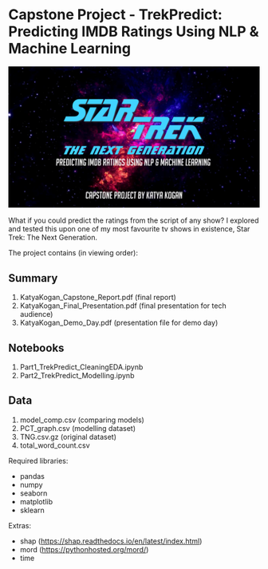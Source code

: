 # Capstone Project - TrekPredict: Predicting IMDB Ratings Using NLP & Machine Learning

![st_banner](st_banner.png) 

What if you could predict the ratings from the script of any show? I explored and tested this upon one of my most favourite tv shows in existence, Star Trek: The Next Generation. 

The project contains (in viewing order): 

## Summary
1. KatyaKogan_Capstone_Report.pdf (final report) 
2. KatyaKogan_Final_Presentation.pdf (final presentation for tech audience) 
3. KatyaKogan_Demo_Day.pdf (presentation file for demo day)

## Notebooks
1. Part1_TrekPredict_CleaningEDA.ipynb
2. Part2_TrekPredict_Modelling.ipynb 

## Data
1. model_comp.csv (comparing models)
2. PCT_graph.csv (modelling dataset)
3. TNG.csv.gz (original dataset) 
4. total_word_count.csv 

Required libraries: 
- pandas
- numpy
- seaborn
- matplotlib
- sklearn 

Extras: 
- shap (https://shap.readthedocs.io/en/latest/index.html)
- mord (https://pythonhosted.org/mord/)
- time 

